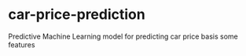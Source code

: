 # car-price-prediction
Predictive Machine Learning model for predicting car price basis some features
